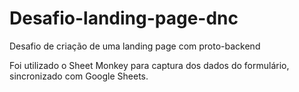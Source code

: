 # Desafio-landing-page-dnc
Desafio de criação de uma landing page com proto-backend

Foi utilizado o Sheet Monkey para captura dos dados do formulário, sincronizado com Google Sheets.
